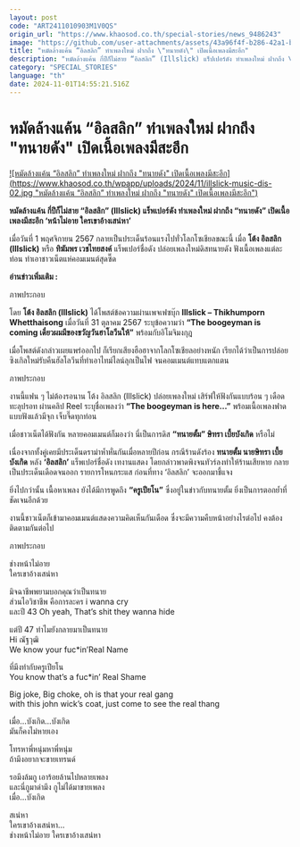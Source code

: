 ```yaml
---
layout: post
code: "ART2411010903M1V0QS"
origin_url: "https://www.khaosod.co.th/special-stories/news_9486243"
image: "https://github.com/user-attachments/assets/43a96f4f-b286-42a1-bd37-2bd4663d250b"
title: "หมัดล้างแค้น “อิลสลิก” ทำเพลงใหม่ ฝากถึง \"ทนายดัง\" เปิดเนื้อเพลงมีสะอึก"
description: "หมัดล้างแค้น กี่ปีก็ไม่สาย “อิลสลิก” (Illslick) แร็ปเปอร์ดัง ทำเพลงใหม่ ฝากถึง \"ทนายดัง\" เปิดเนื้อเพลงมีสะอึก 'หน้าไม่อาย ใครเขาอ้างเสน่หา'"
category: "SPECIAL_STORIES"
language: "th"
date: 2024-11-01T14:55:21.516Z
---
```


# หมัดล้างแค้น “อิลสลิก” ทำเพลงใหม่ ฝากถึง "ทนายดัง" เปิดเนื้อเพลงมีสะอึก

[![หมัดล้างแค้น “อิลสลิก” ทำเพลงใหม่ ฝากถึง "ทนายดัง" เปิดเนื้อเพลงมีสะอึก](https://www.khaosod.co.th/wpapp/uploads/2024/11/illslick-music-dis-02.jpg "หมัดล้างแค้น “อิลสลิก” ทำเพลงใหม่ ฝากถึง "ทนายดัง" เปิดเนื้อเพลงมีสะอึก")](https://www.khaosod.co.th/wpapp/uploads/2024/11/illslick-music-dis-02.jpg)

**หมัดล้างแค้น กี่ปีก็ไม่สาย “อิลสลิก” (Illslick) แร็พเปอร์ดัง ทำเพลงใหม่ ฝากถึง “ทนายดัง” เปิดเนื้อเพลงมีสะอึก ‘หน้าไม่อาย ใครเขาอ้างเสน่หา’**

เมื่อวันที่ 1 พฤศจิกายน 2567 กลายเป็นประเด็นร้อนแรงไปทั่วโลกโซเชียลขณะนี้ เมื่อ **โต้ง อิลสลิก (Illslick)** หรือ **ทิฆัมพร เวชไทยสงค์** แร็พเปอร์ชื่อดัง ปล่อยเพลงใหม่ดิสทนายดัง ฟังเนื้อเพลงแต่ละท่อน ทำเอาชาวเน็ตแห่คอมเมนต์สุดซี๊ด

**อ่านข่าวเพิ่มเติม :**

ภาพประกอบ

โดย **โต้ง อิลสลิก (Illslick)** ได้โพสต์ข้อความผ่านเพจเฟซบุ๊ก **Illslick – Thikhumporn Whetthaisong** เมื่อวันที่ 31 ตุลาคม 2567 ระบุข้อความว่า **“The boogeyman is coming เดี๋ยวผมมีของขวัญวันฮาโลวีนให้”** พร้อมกับอิโมจิมงกุฎ

เมื่อโพสต์ดังกล่าวเผยแพร่ออกไป ก็เรียกเสียงฮือฮาจากโลกโซเชียลอย่างหนัก เรียกได้ว่าเป็นการปล่อยซิงเกิลใหม่รับคืนฮัลโลวีนที่ทำเอาไทม์ไลน์ลุกเป็นไฟ จนคอมเมนต์แทบแตกแตน

ภาพประกอบ

งานนี้แฟน ๆ ไม่ต้องรอนาน โต้ง อิลสลิก (Illslick) ปล่อยเพลงใหม่ เสิร์ฟให้ฟังกันแบบร้อน ๆ เดือดทะลุปรอท ผ่านคลิป Reel ระบุชื่อเพลงว่า **“The boogeyman is here…”** พร้อมเนื้อเพลงฟาดแบบฟังแล้วมีจุก เจ็บจี๊ดทุกท่อน

เมื่อชาวเน็ตได้ฟังกัน หลายคอมเมนต์ก็มองว่า นี่เป็นการดิส **“ทนายตั้ม” ษิทรา เบี้ยบังเกิด** หรือไม่

เนื่องจากทั้งคู่เคยมีประเด็นดราม่าห้ำหั่นกันเมื่อหลายปีก่อน กรณีร้านดังร้อง **ทนายตั้ม นายษิทรา เบี้ยบังเกิด** หลัง **‘อิลสลิก’** แร็พเปอร์ชื่อดัง เทงานแสดง โดยกล่าวพาดพิงจนทัวร์ลงทำให้ร้านเสียหาย กลายเป็นประเด็นเดือดจนออก รายการโหนกระแส ก่อนที่ทาง ‘อิลสลิก’ จะออกมาชี้แจง

ยิ่งไปกว่านั้น เนื้อหาเพลง ยังได้มีการพูดถึง **“ครูเปียโน”** ซึ่งอยู่ในข่าวกับทนายตั้ม ยิ่งเป็นการตอกย้ำที่ชัดเจนอีกด้วย

งานนี้ชาวเน็ตก็เข้ามาคอมเมนต์แสดงความคิดเห็นกันเดือด ซึ่งจะมีความคืบหน้าอย่างไรต่อไป คงต้องติดตามกันต่อไป

ภาพประกอบ

ช่างหน้าไม่อาย  
ใครเขาอ้างเสน่หา

มิจฉาชีพพยามบอกคุณว่าเป็นทนาย  
ส่วนไอวิชาชีพ คือการละคร i wanna cry  
และปี 43 Oh yeah, That’s shit they wanna hide

แต่ปี 47 ทำไมยังกลายมาเป็นทนาย  
Hi ณัฐวุฒิ  
We know your fuc\*in’Real Name

ที่มึงทำกับครูเปียโน  
You know that’s a fuc\*in’ Real Shame

Big joke, Big choke, oh is that your real gang  
with this john wick’s coat, just come to see the real thang

เมื่อ…บังเกิด…บังเกิด  
มันก็คงไม่หายเอง

โทรหาพี่หนุ่มหาพี่หนุ่ม  
ถ้ามึงอยากจะขายเทรนด์

รอมึงล้มกู เอาร้อยล้านไปหลายเพลง  
และนี่กูมาด่ามึง กูไม่ได้มาขายเพลง  
เมื่อ…บังเกิด

สเน่หา  
ใครเขาอ้างเสน่หา…  
ช่างหน้าไม่อาย ใครเขาอ้างเสน่หา